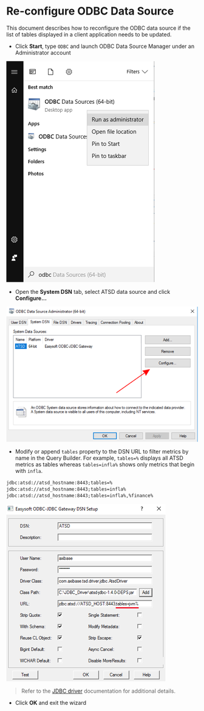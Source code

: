 # Re-configure ODBC Data Source

This document describes how to reconfigure the ODBC data source if the list of tables displayed in a client application needs to be updated.

* Click **Start**, type `ODBC` and launch ODBC Data Source Manager under an Administrator account

![](./images/table_config_1.png)

* Open the **System DSN** tab, select ATSD data source and click **Configure...**

![](./images/table_config_2.png)

* Modify or append `tables` property to the DSN URL to filter metrics by name in the Query
  Builder. For example, `tables=%` displays all ATSD metrics as tables whereas `tables=infla%`
  shows only metrics that begin with `infla`.

```txt
jdbc:atsd://atsd_hostname:8443;tables=%
jdbc:atsd://atsd_hostname:8443;tables=infla%
jdbc:atsd://atsd_hostname:8443;tables=infla%,%finance%
```

![](./images/table_config.png)

> Refer to the [JDBC driver](https://github.com/axibase/atsd-jdbc#jdbc-connection-properties-supported-by-driver) documentation for additional details.

* Click **OK** and exit the wizard
